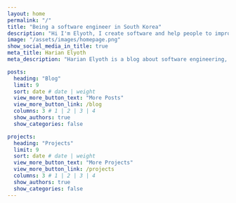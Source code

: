 ```yaml
---
layout: home
permalink: "/"
title: "Being a software engineer in South Korea"
description: "Hi I'm Elyoth, I create software and help people to improve their life. 🥃✨"
image: "/assets/images/homepage.png"
show_social_media_in_title: true
meta_title: Harian Elyoth
meta_description: "Harian Elyoth is a blog about software engineering, project management, and life in South Korea."

posts:
  heading: "Blog"
  limit: 9
  sort: date # date | weight
  view_more_button_text: "More Posts"
  view_more_button_link: /blog
  columns: 3 # 1 | 2 | 3 | 4
  show_authors: true
  show_categories: false

projects:
  heading: "Projects"
  limit: 9
  sort: date # date | weight
  view_more_button_text: "More Projects"
  view_more_button_link: /projects
  columns: 3 # 1 | 2 | 3 | 4
  show_authors: true
  show_categories: false
---
```

